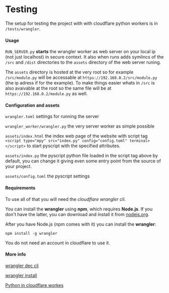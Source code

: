 # Testing

The setup for testing the project with with cloudflare python workers is in `/tests/wrangler`.

#### Usage

`RUN_SERVER.py` **starts** the wrangler worker as web server on your local ip (not just localhost) in secure context. It also when runs adds symlincs of the `/src` and `/dist` directories to the `assets` directory of the web server runing.

The `assets` directory is hosted at the very root so for example `/src/module.py` will be accessable at `https://192.168.0.2/src/module.py` (the ip adress if for the example). To make things easier whats in `/src` is also avaivable at the root so the same file will be at `https://192.168.0.2/module.py` as well.


#### Configuration and assets

`wrangler.toml` settings for running the server


`wrangler_worker/wrangler.py` the very server worker as simple possible


`assets/index.html` the index web page of the website with script tag
`<script type="mpy" src="index.py" config="config.toml" terminal></script>`
to start pyscript with the specified attributes.


`assets/index.py` the pyscript python file loaded in the script tag above by default, you can change it giving even some entry point from the source of your project.


`assets/config.toml` the pyscript settings


#### Requirements

To use all of that you will need the *cloudflare wrangler cli*.

You can install the **wrangler** using **npm**, which requires **Node.js**. If you don't have the latter, you can download and install it from [nodejs.org](nodejs.org). 

After you have Node.js (npm comes with it) you can install the **wrangler**:

```
npm install -g wrangler
```

You do not need an account in cloudflare to use it.

#### More info

[wrangler dec cli](https://developers.cloudflare.com/workers/wrangler/commands/#dev)

[wrangler install](https://developers.cloudflare.com/workers/wrangler/install-and-update/)

[Python in cloudflare workes](https://developers.cloudflare.com/workers/languages/python/)